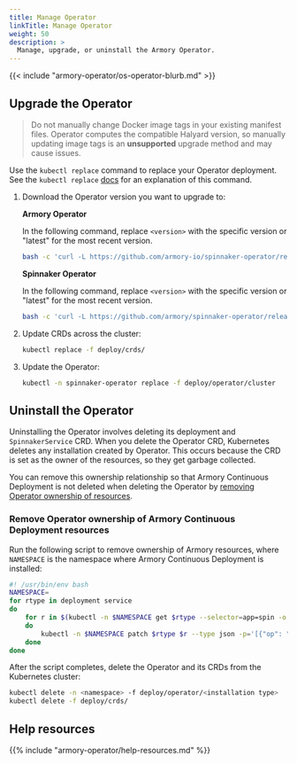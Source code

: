```yaml
---
title: Manage Operator
linkTitle: Manage Operator
weight: 50
description: >
  Manage, upgrade, or uninstall the Armory Operator.
---
```


{{< include "armory-operator/os-operator-blurb.md" >}}

## Upgrade the Operator

>Do not manually change Docker image tags in your existing manifest files. Operator computes the compatible Halyard version, so manually updating image tags is an **unsupported** upgrade method and may cause issues.

Use the `kubectl replace` command to replace your Operator deployment. See the `kubectl replace` [docs](https://kubernetes.io/docs/reference/generated/kubectl/kubectl-commands#replace) for an explanation of this command.

1. Download the Operator version you want to upgrade to:

   **Armory Operator**

   In the following command, replace `<version>` with the specific version or "latest" for the most recent version.

   ```bash
   bash -c 'curl -L https://github.com/armory-io/spinnaker-operator/releases/download/<version>/manifests.tgz | tar -xz'
   ```

   **Spinnaker Operator**

   In the following command, replace `<version>` with the specific version or "latest" for the most recent version.

   ```bash
   bash -c 'curl -L https://github.com/armory/spinnaker-operator/releases/download/<version>/manifests.tgz | tar -xz'
   ```

1. Update CRDs across the cluster:

   ```bash
   kubectl replace -f deploy/crds/
   ```

1. Update the Operator:

   ```bash
   kubectl -n spinnaker-operator replace -f deploy/operator/cluster
   ```

## Uninstall the Operator

Uninstalling the Operator involves deleting its deployment and `SpinnakerService` CRD. When you delete the Operator CRD, Kubernetes deletes any installation created by Operator. This occurs because the CRD is set as the owner of the resources, so they get garbage collected.

You can remove this ownership relationship so that Armory Continuous Deployment is not
deleted when deleting the Operator by [removing Operator ownership of
resources](#remove-operator-ownership-of-spinnaker-resources).

### Remove Operator ownership of Armory Continuous Deployment resources

Run the following script to remove ownership of Armory resources, where `NAMESPACE` is the namespace where Armory Continuous Deployment is installed:

```bash
#! /usr/bin/env bash
NAMESPACE=
for rtype in deployment service
do
    for r in $(kubectl -n $NAMESPACE get $rtype --selector=app=spin -o jsonpath='{.items[*].metadata.name}')
    do
        kubectl -n $NAMESPACE patch $rtype $r --type json -p='[{"op": "remove", "path": "/metadata/ownerReferences"}]'
    done
done
```

After the script completes, delete the Operator and its CRDs from the Kubernetes cluster:

```bash
kubectl delete -n <namespace> -f deploy/operator/<installation type>
kubectl delete -f deploy/crds/
```

## Help resources

{{% include "armory-operator/help-resources.md" %}}
